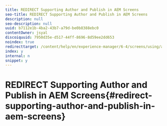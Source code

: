 ```yaml
---
title: REDIRECT Supporting Author and Publish in AEM Screens
seo-title: REDIRECT Supporting Author and Publish in AEM Screens
description: null
seo-description: null
uuid: b7112e1b-4ba2-43b7-a79d-be0b8388ebc0
contentOwner: jsyal
discoiquuid: 7950d35e-d517-44ff-8696-8d59ee2dd653
noindex: true
redirecttarget: /content/help/en/experience-manager/6-4/screens/using/author-and-publish
index: y
internal: n
snippet: y
---
```


# REDIRECT Supporting Author and Publish in AEM Screens{#redirect-supporting-author-and-publish-in-aem-screens}

